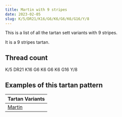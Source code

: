 ```yaml
---
title: Martin with 9 stripes
date: 2023-02-05
slug: K/5/DR21/K16/G6/K6/G6/K6/G16/Y/8
---
```

This is a list of all the tartan sett variants with 9 stripes.

It is a 9 stripes tartan.


## Thread count
K/5 DR21 K16 G6 K6 G6 K6 G16 Y/8

## Examples of this tartan pattern

| Tartan Variants |
|---------------|
| [Martin](/variants/k/5/dr21/k16/g6/k6/g6/k6/g16/y/8-dr800000-g008000-k000000-yf0c000)||
